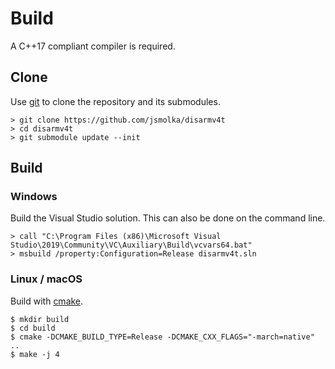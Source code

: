 # Build
A C++17 compliant compiler is required.

## Clone
Use [git](https://git-scm.com/) to clone the repository and its submodules.

```
> git clone https://github.com/jsmolka/disarmv4t
> cd disarmv4t
> git submodule update --init
```

## Build

### Windows
Build the Visual Studio solution. This can also be done on the command line.

```
> call "C:\Program Files (x86)\Microsoft Visual Studio\2019\Community\VC\Auxiliary\Build\vcvars64.bat"
> msbuild /property:Configuration=Release disarmv4t.sln
```

### Linux / macOS
Build with [cmake](https://cmake.org/).

```
$ mkdir build
$ cd build
$ cmake -DCMAKE_BUILD_TYPE=Release -DCMAKE_CXX_FLAGS="-march=native" ..
$ make -j 4
```
